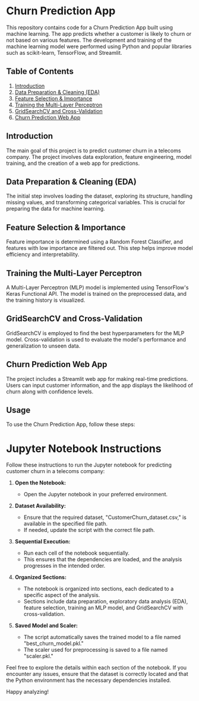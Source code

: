 # Churn Prediction App

This repository contains code for a Churn Prediction App built using machine learning. The app predicts whether a customer is likely to churn or not based on various features. The development and training of the machine learning model were performed using Python and popular libraries such as scikit-learn, TensorFlow, and Streamlit.

## Table of Contents

1. [Introduction](#introduction)
2. [Data Preparation & Cleaning (EDA)](#data-preparation--cleaning-eda)
3. [Feature Selection & Importance](#feature-selection--importance)
4. [Training the Multi-Layer Perceptron](#training-the-multi-layer-perceptron)
5. [GridSearchCV and Cross-Validation](#gridsearchcv-and-cross-validation)
6. [Churn Prediction Web App](#churn-prediction-web-app)

## Introduction

The main goal of this project is to predict customer churn in a telecoms company. The project involves data exploration, feature engineering, model training, and the creation of a web app for predictions.

## Data Preparation & Cleaning (EDA)

The initial step involves loading the dataset, exploring its structure, handling missing values, and transforming categorical variables. This is crucial for preparing the data for machine learning.

## Feature Selection & Importance

Feature importance is determined using a Random Forest Classifier, and features with low importance are filtered out. This step helps improve model efficiency and interpretability.

## Training the Multi-Layer Perceptron

A Multi-Layer Perceptron (MLP) model is implemented using TensorFlow's Keras Functional API. The model is trained on the preprocessed data, and the training history is visualized.

## GridSearchCV and Cross-Validation

GridSearchCV is employed to find the best hyperparameters for the MLP model. Cross-validation is used to evaluate the model's performance and generalization to unseen data.

## Churn Prediction Web App

The project includes a Streamlit web app for making real-time predictions. Users can input customer information, and the app displays the likelihood of churn along with confidence levels.

## Usage

To use the Churn Prediction App, follow these steps:

# Jupyter Notebook Instructions

Follow these instructions to run the Jupyter notebook for predicting customer churn in a telecoms company:

1. **Open the Notebook:**

   - Open the Jupyter notebook in your preferred environment.

2. **Dataset Availability:**

   - Ensure that the required dataset, "CustomerChurn_dataset.csv," is available in the specified file path.
   - If needed, update the script with the correct file path.

3. **Sequential Execution:**

   - Run each cell of the notebook sequentially.
   - This ensures that the dependencies are loaded, and the analysis progresses in the intended order.

4. **Organized Sections:**

   - The notebook is organized into sections, each dedicated to a specific aspect of the analysis.
   - Sections include data preparation, exploratory data analysis (EDA), feature selection, training an MLP model, and GridSearchCV with cross-validation.

5. **Saved Model and Scaler:**
   - The script automatically saves the trained model to a file named "best_churn_model.pkl."
   - The scaler used for preprocessing is saved to a file named "scaler.pkl."

Feel free to explore the details within each section of the notebook. If you encounter any issues, ensure that the dataset is correctly located and that the Python environment has the necessary dependencies installed.

Happy analyzing!
